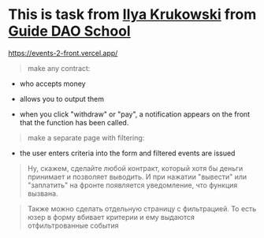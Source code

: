 # This is task from [Ilya Krukowski](https://www.youtube.com/@IlyaBodrovKrukowski) from [Guide DAO School](https://www.guidedao.xyz/) 

https://events-2-front.vercel.app/

>make any contract:
- who accepts money 
- allows you to output them

- when you click "withdraw" or "pay", a notification appears on the front that the function has been called.

>make a separate page with filtering:
- the user enters criteria into the form and filtered events are issued

>Ну, скажем, сделайте любой контракт, который хотя бы деньги принимает и позволяет выводить. И при нажатии "вывести" или "заплатить" на фронте появляется уведомление, что функция вызвана.

>Также можно сделать отдельную страницу с фильтрацией. То есть юзер в форму вбивает критерии и ему выдаются отфильтрованные события